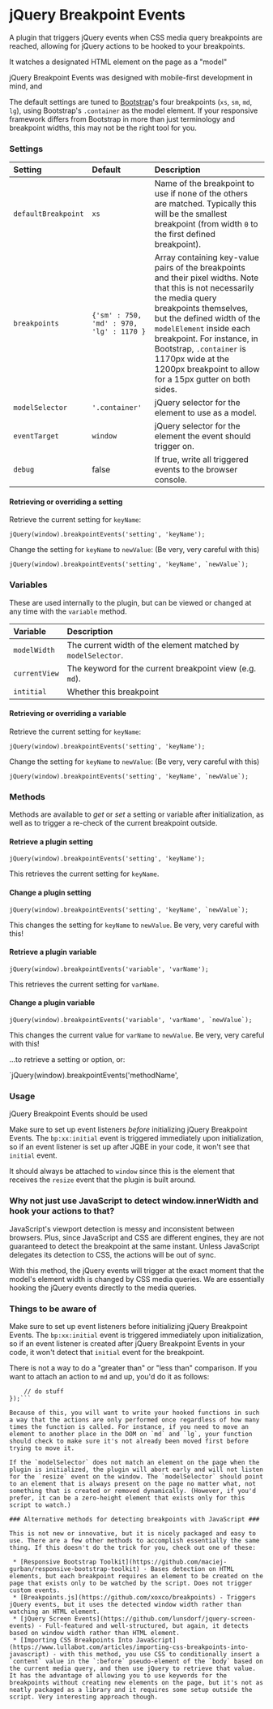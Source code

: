 # jQuery Breakpoint Events #

A plugin that triggers jQuery events when CSS media query breakpoints are reached, allowing for jQuery actions to be hooked to your breakpoints.

It watches a designated HTML element on the page as a "model" 

jQuery Breakpoint Events was designed with mobile-first development in mind, and 

The default settings are tuned to [Bootstrap](http://getbootstrap.com/)'s four breakpoints (`xs`, `sm`, `md`, `lg`), using Bootstrap's `.container` as the model element. If your responsive framework differs from Bootstrap in more than just terminology and breakpoint widths, this may not be the right tool for you.

### Settings ###

| Setting             | Default    | Description
|:--------------------|:-----------|:------------
| `defaultBreakpoint` | `xs`       | Name of the breakpoint to use if none of the others are matched. Typically this will be the smallest breakpoint (from width `0` to the first defined breakpoint).
| `breakpoints`       | `{'sm' : 750, 'md' : 970, 'lg' : 1170 }` | Array containing key-value pairs of the breakpoints and their pixel widths. Note that this is not necessarily the media query breakpoints themselves, but the defined width of the `modelElement` inside each breakpoint. For instance, in Bootstrap, `.container` is 1170px wide at the 1200px breakpoint to allow for a 15px gutter on both sides.
| `modelSelector`     | `'.container'` | jQuery selector for the element to use as a model.
| `eventTarget`       | `window`   | jQuery selector for the element the event should trigger on.
| `debug`             | false      | If true, write all triggered events to the browser console.


#### Retrieving or overriding a setting ####

Retrieve the current setting for `keyName`:

```jQuery(window).breakpointEvents('setting', 'keyName');```

Change the setting for `keyName` to `newValue`: (Be very, very careful with this)

```jQuery(window).breakpointEvents('setting', 'keyName', `newValue`);```

### Variables ###

These are used internally to the plugin, but can be viewed or changed at any time with the `variable` method.

| Variable            | Description
|:--------------------|:------------
| `modelWidth`        | The current width of the element matched by `modelSelector`.
| `currentView`       | The keyword for the current breakpoint view (e.g. `md`).
| `intitial`          | Whether this breakpoint 

#### Retrieving or overriding a variable ####

Retrieve the current setting for `keyName`:

```jQuery(window).breakpointEvents('setting', 'keyName');```

Change the setting for `keyName` to `newValue`: (Be very, very careful with this)

```jQuery(window).breakpointEvents('setting', 'keyName', `newValue`);```

### Methods ###

Methods are available to _get_ or _set_ a setting or variable after initialization, as well as to trigger a re-check of the current breakpoint outside.

#### Retrieve a plugin setting ####

```jQuery(window).breakpointEvents('setting', 'keyName');```

This retrieves the current setting for `keyName`.

#### Change a plugin setting ####

```jQuery(window).breakpointEvents('setting', 'keyName', `newValue`);```

This changes the setting for `keyName` to `newValue`. Be very, very careful with this!

#### Retrieve a plugin variable ####

```jQuery(window).breakpointEvents('variable', 'varName');```

This retrieves the current setting for `varName`. 

#### Change a plugin variable ####

```jQuery(window).breakpointEvents('variable', 'varName', `newValue`);```

This changes the current value for `varName` to `newValue`. Be very, very careful with this!



...to retrieve a setting or option, or:

`jQuery(window).breakpointEvents('methodName', 

### Usage ###

jQuery Breakpoint Events should be used 

Make sure to set up event listeners *before* initializing jQuery Breakpoint Events. The `bp:xx:initial` event is triggered immediately upon initialization, so if an event listener is set up after JQBE in your code, it won't see that `initial` event.

It should always be attached to `window` since this is the element that receives the `resize` event that the plugin is built around.

### Why not just use JavaScript to detect window.innerWidth and hook your actions to that? ###

JavaScript's viewport detection is messy and inconsistent between browsers. Plus, since JavaScript and CSS are different engines, they are not guaranteed to detect the breakpoint at the same instant. Unless JavaScript delegates its detection to CSS, the actions will be out of sync. 

With this method, the jQuery events will trigger at the exact moment that the model's element width is changed by CSS media queries. We are essentially hooking the jQuery events directly to the media queries.

### Things to be aware of ###

Make sure to set up event listeners before initializing jQuery Breakpoint Events. The `bp:xx:initial` event is triggered immediately upon initialization, so if an event listener is created after jQuery Breakpoint Events in your code, it won't detect that `initial` event for the breakpoint.

There is not a way to do a "greater than" or "less than" comparison. If you want to attach an action to `md` and up, you'd do it as follows:

```jQuery(window).on('bp:md bp:lg', function() { 
    // do stuff 
});```

Because of this, you will want to write your hooked functions in such a way that the actions are only performed once regardless of how many times the function is called. For instance, if you need to move an element to another place in the DOM on `md` and `lg`, your function should check to make sure it's not already been moved first before trying to move it.

If the `modelSelector` does not match an element on the page when the plugin is initialized, the plugin will abort early and will not listen for the `resize` event on the window. The `modelSelector` should point to an element that is always present on the page no matter what, not something that is created or removed dynamically. (However, if you'd prefer, it can be a zero-height element that exists only for this script to watch.)

### Alternative methods for detecting breakpoints with JavaScript ###

This is not new or innovative, but it is nicely packaged and easy to use. There are a few other methods to accomplish essentially the same thing. If this doesn't do the trick for you, check out one of these:

 * [Responsive Bootstrap Toolkit](https://github.com/maciej-gurban/responsive-bootstrap-toolkit) - Bases detection on HTML elements, but each breakpoint requires an element to be created on the page that exists only to be watched by the script. Does not trigger custom events.
 * [Breakpoints.js](https://github.com/xoxco/breakpoints) - Triggers jQuery events, but it uses the detected window width rather than watching an HTML element.
 * [jQuery Screen Events](https://github.com/lunsdorf/jquery-screen-events) - Full-featured and well-structured, but again, it detects based on window width rather than HTML element.
 * [Importing CSS Breakpoints Into JavaScript](https://www.lullabot.com/articles/importing-css-breakpoints-into-javascript) - with this method, you use CSS to conditionally insert a `content` value in the `:before` pseudo-element of the `body` based on the current media query, and then use jQuery to retrieve that value. It has the advantage of allowing you to use keywords for the breakpoints without creating new elements on the page, but it's not as neatly packaged as a library and it requires some setup outside the script. Very interesting approach though.